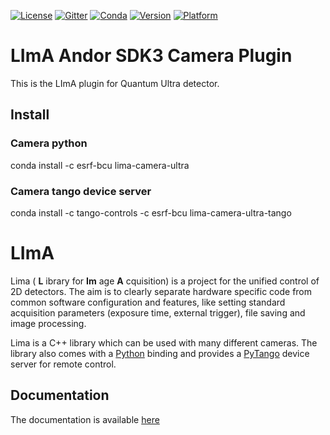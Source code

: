 [![License](https://img.shields.io/github/license/esrf-bliss/lima.svg?style=flat)](https://opensource.org/licenses/GPL-3.0)
[![Gitter](https://img.shields.io/gitter/room/esrf-bliss/lima.svg?style=flat)](https://gitter.im/esrf-bliss/LImA)
[![Conda](https://img.shields.io/conda/dn/esrf-bcu/lima-camera-ultra.svg?style=flat)](https://anaconda.org/esrf-bcu)
[![Version](https://img.shields.io/conda/vn/esrf-bcu/lima-camera-ultra.svg?style=flat)](https://anaconda.org/esrf-bcu)
[![Platform](https://img.shields.io/conda/pn/esrf-bcu/lima-camera-ultra.svg?style=flat)](https://anaconda.org/esrf-bcu)

# LImA Andor SDK3 Camera Plugin

This is the LImA plugin for Quantum Ultra detector.

## Install

### Camera python

conda install -c esrf-bcu lima-camera-ultra

### Camera tango device server

conda install -c tango-controls -c esrf-bcu lima-camera-ultra-tango

# LImA

Lima ( **L** ibrary for **Im** age **A** cquisition) is a project for the unified control of 2D detectors. The aim is to clearly separate hardware specific code from common software configuration and features, like setting standard acquisition parameters (exposure time, external trigger), file saving and image processing.

Lima is a C++ library which can be used with many different cameras. The library also comes with a [Python](http://python.org) binding and provides a [PyTango](http://pytango.readthedocs.io/en/stable/) device server for remote control.

## Documentation

The documentation is available [here](https://lima.blissgarden.org)


